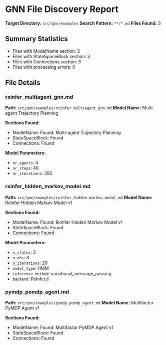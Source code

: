# GNN File Discovery Report

**Target Directory:** `src/gnn/examples`
**Search Pattern:** `**/*.md`
**Files Found:** 3

## Summary Statistics

- Files with ModelName section: 3
- Files with StateSpaceBlock section: 3
- Files with Connections section: 3
- Files with processing errors: 0

## File Details

### rxinfer_multiagent_gnn.md

**Path:** `src/gnn/examples/rxinfer_multiagent_gnn.md`
**Model Name:** Multi-agent Trajectory Planning

**Sections Found:**
- ModelName: Found: Multi-agent Trajectory Planning
- StateSpaceBlock: Found
- Connections: Found

**Model Parameters:**
- `nr_agents`: 4
- `nr_steps`: 40
- `nr_iterations`: 350

### rxinfer_hidden_markov_model.md

**Path:** `src/gnn/examples/rxinfer_hidden_markov_model.md`
**Model Name:** RxInfer Hidden Markov Model v1

**Sections Found:**
- ModelName: Found: RxInfer Hidden Markov Model v1
- StateSpaceBlock: Found
- Connections: Found

**Model Parameters:**
- `n_states`: 3
- `n_obs`: 3
- `n_iterations`: 20
- `model_type`: HMM
- `inference_method`: variational_message_passing
- `backend`: RxInfer.jl

### pymdp_pomdp_agent.md

**Path:** `src/gnn/examples/pymdp_pomdp_agent.md`
**Model Name:** Multifactor PyMDP Agent v1

**Sections Found:**
- ModelName: Found: Multifactor PyMDP Agent v1
- StateSpaceBlock: Found
- Connections: Found


